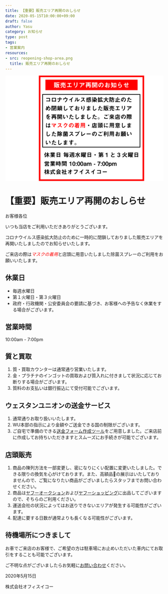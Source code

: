```yaml
---
title: 【重要】販売エリア再開のおしらせ
date: 2020-05-15T10:00:00+09:00
draft: false
author: Yasu
category: お知らせ
type: post
tags:
- 営業案内
resources:
- src: reopening-shop-area.png
  title: 販売エリア再開のおしらせ
---
```

![](reopening-shop-area.png)

# 【重要】販売エリア再開のおしらせ

お客様各位

いつも当店をご利用いただきありがとうございます。

コロナウイルス感染拡大防止のために一時的に閉鎖しておりました販売エリアを再開いたしましたのでお知らせいたします。

ご来店の際は<font color="red"><em>マスクの着用</em></font>と店頭に用意いたしました除菌スプレーのご利用をお願いいたします。

## 休業日

- 毎週水曜日
- 第１火曜日・第３火曜日
- 政府・行政機関・公安委員会の要請に基づき、お客様への予告なく休業をする場合がございます。

## 営業時間

10:00am - 7:00pm

## 質と買取

1. 質・買取カウンターは通常通り営業いたします。
2. 金・プラチナのインゴットの買取および質入れに付きまして状況に応じてお断りする場合がございます。
3. 質料のお支払いは銀行振込にて受付可能でございます。

## ウェスタンユニオンの送金サービス

1. 通常通りお取り扱いいたします。
2. WU本部の指示により金額やご送金できる国の制限がございます。
3. ご自宅で準備のできる[送金フォーム作成ツール](https://wu-form.officeiko.co.jp/)をご用意しました。ご来店前に作成してお持ちいただきますとスムーズにお手続きが可能でございます。

## 店頭販売

1. 商品の陳列方法を一部変更し、密になりにくい配置に変更いたしました。できる限りの換気を心がけております。また、高額品の展示はいたしておりませんので、ご覧になりたい商品がございましたらスタッフまでお問い合わせください。
2. 商品は[ヤフーオークション](https://auctions.yahoo.co.jp/seller/pawnshopiko)および[ヤフーショッピング](https://shopping.geocities.jp/pawnshopiko/#/?_k=nn2utr)に出品してございますので、そちらのご利用ください。
3. 運送会社の状況によってはお送りできないエリアが発生する可能性がございます。
4. 配達に要する日数が通常よりも長くなる可能性がございます。

## 待機場所につきまして

お車でご来店のお客様で、ご希望の方は駐車場にお止めいただいた車内にてお取引をすることも可能でございます。

ご不明な点がございましたらお気軽に[お問い合わせ](https://www.officeiko.co.jp/contact/)ください。

2020年5月15日

株式会社オフィスイコー

